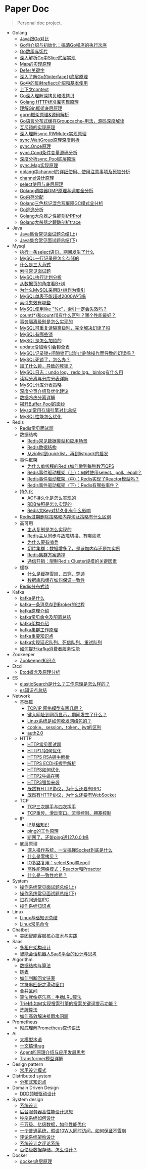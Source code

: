 # Paper Doc

> Personal doc project.

* Golang
  * [Java跟Go对比](ProjectDocs/golang/Java跟Go对比.md) 
  * [Go包介绍与初始化：搞清Go程序的执行次序](ProjectDocs/golang/Go包介绍与初始化：搞清Go程序的执行次序.md)  
  * [Go数组与切片](ProjectDocs/golang/Go数组与切片.md)  
  * [深入解析Go中Slice底层实现](ProjectDocs/golang/深入解析Go中Slice底层实现.md)  
  * [Map的实现原理](ProjectDocs/golang/map的实现原理.md)  
  * [Defer关键字](ProjectDocs/golang/defer关键字.md)  
  * [深入了解Go的interface{}底层原理](ProjectDocs/golang/深入了解Go的interface{}底层原理.md)  
  * [Go中的反射reflect介绍和基本使用](ProjectDocs/golang/Go中的反射reflect介绍和基本使用.md)  
  * [上下文context](ProjectDocs/golang/上下文context.md)  
  * [Go深入理解深拷贝和浅拷贝](ProjectDocs/golang/Go深入理解深拷贝和浅拷贝.md)  
  * [Golang HTTP标准库实现原理](ProjectDocs/golang/Golang里HTTP标准库实现原理.md)  
  * [理解Gin框架底层原理](ProjectDocs/golang/理解Gin框架底层原理.md)  
  * [gorm框架原理&源码解析](ProjectDocs/golang/gorm框架原理&源码解析.md)  
  * [Go语言分布式缓存Groupcache–用法，源码深度解读](ProjectDocs/golang/groupcache.md)  
  * [互斥锁的实现原理](ProjectDocs/golang/互斥锁的实现原理.md)  
  * [深入理解sync.RWMutex实现原理](ProjectDocs/golang/深入理解sync.RWMutex实现原理.md)  
  * [sync.WaitGroup原理深度剖析](ProjectDocs/golang/sync.WaitGroup原理深度剖析.md)  
  * [sync.Once原理](ProjectDocs/golang/sync.Once原理.md)  
  * [sync.Cond条件变量源码分析](ProjectDocs/golang/sync.Cond条件变量源码分析.md)  
  * [深度分析sync.Pool底层原理](ProjectDocs/golang/深度分析sync.Pool底层原理.md)  
  * [sync.Map实现原理](ProjectDocs/golang/sync.Map实现原理.md)  
  * [golang中channel的详细使用、使用注意事项及死锁分析](/ProjectDocs/golang/golang中channel的详细使用、使用注意事项及死锁分析.md)  
  * [channel设计原理](/ProjectDocs/golang/channel设计原理.md)  
  * [select使用与底层原理](ProjectDocs/golang/select使用与底层原理.md)    
  * [Golang调度器GMP原理与调度全分析](ProjectDocs/golang/Golang调度器GMP原理与调度全分析.md)  
  * [Go内存分配](ProjectDocs/golang/Go内存分配.md)  
  * [Golang三色标记混合写屏障GC模式全分析](ProjectDocs/golang/Golang三色标记混合写屏障GC模式全分析.md)  
  * [Go逃逸分析](ProjectDocs/golang/go逃逸分析.md) 
  * [Golang大杀器之性能剖析PProf](ProjectDocs/golang/pprof.md)  
  * [Golang大杀器之跟踪剖析trace](ProjectDocs/golang/trace.md)  
* Java
  * [Java集合常见面试题总结(上)](ProjectDocs/java/Java集合常见面试题总结(上).md)
  * [Java集合常见面试题总结(下)](ProjectDocs/java/Java集合常见面试题总结(下).md)
* Mysql
  * [执行一条select语句，期间发生了什么](/ProjectDocs/mysql/执行一条select语句，期间发生了什么.md)
  * [MySQL一行记录是怎么存储的](/ProjectDocs/mysql/MySQL一行记录是怎么存储的.md)
  * [什么是三大范式](ProjectDocs/mysql/什么是三大范式.md)
  * [索引常见面试题](/ProjectDocs/mysql/索引常见面试题.md)
  * [MySQL执行计划分析](/ProjectDocs/mysql/MySQL执行计划分析.md)
  * [从数据页的角度看B+树](/ProjectDocs/mysql/从数据页的角度看B+树.md)
  * [为什么MySQL采用B+树作为索引](/ProjectDocs/mysql/为什么MySQL采用B+树作为索引.md)
  * [MySQL单表不能超过2000W行吗](/ProjectDocs/mysql/MySQL单表不能超过2000W行吗.md)
  * [索引失效有哪些](ProjectDocs/mysql/索引失效有哪些.md)
  * [MySQL使用like "%x"，索引一定会失效吗？](ProjectDocs/mysql/mysql使用like，索引一定会失效吗.md)
  * [count(*)和count(1)有什么区别？哪个性能最好？](ProjectDocs/mysql/count(*)和count(1)有什么区别？哪个性能最好.md)
  * [事务隔离级别是怎么实现的](ProjectDocs/mysql/事务隔离级别是怎么实现的.md)
  * [MySQL可重复读隔离级别，完全解决幻读了吗](ProjectDocs/mysql/MySQL可重复读隔离级别，完全解决幻读了吗.md)
  * [MySQL有哪些锁](ProjectDocs/mysql/MySQL有哪些锁.md)
  * [MySQL是怎么加锁的](ProjectDocs/mysql/mysql是怎么加锁的.md)
  * [update没加索引会锁全表](ProjectDocs/mysql/update没加索引会锁全表.md)
  * [MySQL记录锁+间隙锁可以防止删除操作而导致的幻读吗？](ProjectDocs/mysql/MySQL记录锁+间隙锁可以防止删除操作而导致的幻读吗？.md)
  * [MySQL死锁了，怎么办？](ProjectDocs/mysql/MySQL死锁了，怎么办.md)
  * [加了什么锁，导致的死锁？](ProjectDocs/mysql/加了什么锁，导致的死锁.md)
  * [MySQL日志：undo log、redo log、binlog有什么用](ProjectDocs/mysql/MySQL日志：undo-log、redo-log、binlog有什么用.md)
  * [读写分离与分库分表详解](ProjectDocs/mysql/读写分离与分库分表详解.md)
  * [MySQL分库分表策略](ProjectDocs/mysql/MySQL分库分表策略.md)
  * [深度分页介绍及优化建议](ProjectDocs/mysql/深度分页介绍及优化建议.md)
  * [数据冷热分离详解](ProjectDocs/mysql/数据冷热分离详解.md)
  * [揭开Buffer Pool的面纱](ProjectDocs/mysql/MySQL缓冲池.md)
  * [Mysql常用存储引擎对比总结](ProjectDocs/mysql/Mysql常用存储引擎对比总结.md)
  * [MySQL性能怎么优化](ProjectDocs/mysql/MySQL性能怎么优化.md)
* Redis
  * [Redis常见面试题](/ProjectDocs/redis/redis常见面试题.md)
  * 数据结构
    * [Redis常见数据类型和应用场景](/ProjectDocs/redis/Redis常见数据类型和应用场景.md)
    * [Redis数据结构](/ProjectDocs/redis/Redis数据结构.md)
    * [从ziplist到quicklist，再到listpack的启发](/ProjectDocs/redis/从ziplist到quicklist，再到listpack的启发.md)
  * 事件框架   
    * [为什么单线程的Redis如何做到每秒数万QPS](/ProjectDocs/redis/为什么单线程的Redis如何做到每秒数万QPS.md)
    * [Redis事件驱动框架（上）：何时使用select、poll、epoll？](/ProjectDocs/redis/Redis事件驱动框架（上）：何时使用select、poll、epoll？.md)
    * [Redis事件驱动框架（中）：Redis实现了Reactor模型吗？](/ProjectDocs/redis/Redis事件驱动框架（中）：Redis实现了Reactor模型吗？.md)
    * [Redis事件驱动框架（下）：Redis有哪些事件？](/ProjectDocs/redis/Redis事件驱动框架（下）：Redis有哪些事件？.md)
  * 持久化
    * [AOF持久化是怎么实现的](/ProjectDocs/redis/AOF持久化是怎么实现的.md)
    * [RDB快照是怎么实现的](/ProjectDocs/redis/RDB快照是怎么实现的.md)
    * [Redis大Key对持久化有什么影响](/ProjectDocs/redis/Redis大Key对持久化有什么影响.md)    
  * [Redis过期删除策略和内存淘汰策略有什么区别](/ProjectDocs/redis/Redis过期删除策略和内存淘汰策略有什么区别.md)    
  * 高可用
    * [主从复制是怎么实现的](/ProjectDocs/redis/主从复制是怎么实现的.md)
    * [Redis主从同步与故障切换，有哪些坑](/ProjectDocs/redis/Redis主从同步与故障切换，有哪些坑.md)
    * [为什么要有哨兵](/ProjectDocs/redis/为什么要有哨兵.md)
    * [切片集群：数据增多了，是该加内存还是加实例](/ProjectDocs/redis/切片集群：数据增多了，是该加内存还是加实例.md)
    * [Redis集群方案选择](/ProjectDocs/redis/Redis集群方案选择.md)
    * [通信开销：限制Redis Cluster规模的关键因素](/ProjectDocs/redis/通信开销：限制Redis-Cluster规模的关键因素.md)
  * 缓存    
    * [什么是缓存雪崩、击穿、穿透](/ProjectDocs/redis/什么是缓存雪崩、击穿、穿透.md)    
    * [数据库和缓存如何保证一致性](/ProjectDocs/redis/数据库和缓存如何保证一致性.md)
  * [Redis分布式锁](/ProjectDocs/redis/Redis分布式锁.md)        
* Kafka
  * [kafka是什么](ProjectDocs/Kafka/Kafka是什么.md)
  * [kafka一条消息存到Broker的过程](ProjectDocs/Kafka/Kafka一条消息存到Broker的过程.md)
  * [kafka原理介绍](ProjectDocs/Kafka/kafka原理介绍.md)
  * [kafka常见命令及配置总结](ProjectDocs/Kafka/Kafka常见命令及配置总结.md)
  * [kafka架构介绍](ProjectDocs/Kafka/kafka架构介绍.md)
  * [kafka集群工作原理](ProjectDocs/Kafka/kafka集群工作原理.md)
  * [kafka重要知识点](ProjectDocs/Kafka/kafka重要知识点.md)
  * [kafka实现延迟队列、死信队列、重试队列](ProjectDocs/Kafka/kafka实现延迟队列、死信队列、重试队列.md)
  * [如何提升kafka消费者服务性能](ProjectDocs/Kafka/如何提升kafka消费者服务性能.md)
* Zookeeper
  * [Zookeeper知识点](ProjectDocs/zookeeper/zookeeper知识点.md)  
* Etcd
  * [Etcd概念及原理分析](ProjectDocs/etcd/Etcd概念及原理分析.md)  
* ES
  * [elasticSearch是什么？工作原理是怎么样的？](ProjectDocs/es/elasticSearch是什么？工作原理是怎么样的.md)
  * [es知识点总结](ProjectDocs/es/es知识点总结.md)  
* Network
  * 基础篇
    * [TCP/IP 网络模型有哪几层？](ProjectDocs/network/TCP-IP网络模型有哪几层？.md) 
    * [键入网址到网页显示，期间发生了什么？](ProjectDocs/network/键入网址到网页显示，期间发生了什么？.md) 
    * [Linux系统是如何收发网络包的？](ProjectDocs/network/Linux系统是如何收发网络包的？.md) 
    * [cookie、session、token、jwt的区别](ProjectDocs/network/auth/cookie、session、token、jwt的区别.md) 
    * [auth2.0](/ProjectDocs/network/Oauth2.md) 
  * HTTP
    * [HTTP常见面试题](/ProjectDocs/network/HTTP常见面试题.md) 
    * [HTTP1.1如何优化](/ProjectDocs/network/HTTP1.1如何优化.md) 
    * [HTTPS RSA握手解析](/ProjectDocs/network/HTTPS-RSA握手解析.md) 
    * [HTTPS ECDHE握手解析](/ProjectDocs/network/HTTPS-ECDHE握手解析.md) 
    * [HTTPS如何优化](/ProjectDocs/network/HTTPS如何优化.md) 
    * [HTTP2牛逼在哪](/ProjectDocs/network/HTTP2牛逼在哪.md) 
    * [HTTP3强势来袭](/ProjectDocs/network/HTTP3强势来袭.md) 
    * [既然有HTTP协议，为什么还要有RPC](/ProjectDocs/network/既然有HTTP协议，为什么还要有RPC.md) 
    * [既然有HTTP协议，为什么还要有WebSocket](/ProjectDocs/network/既然有HTTP协议，为什么还要有WebSocket.md)  
  * TCP
    * [TCP三次握手与四次挥手](/ProjectDocs/network/TCP三次握手与四次挥手.md) 
    * [TCP重传、滑动窗口、流量控制、拥塞控制](/ProjectDocs/network/TCP重传、滑动窗口、流量控制、拥塞控制.md) 
  * IP
    * [IP基础知识](/ProjectDocs/network/IP基础知识.md)     
    * [ping的工作原理](/ProjectDocs/network/ping的工作原理.md) 
    * [断网了，还能ping通127.0.0.1吗](ProjectDocs/network/断网了，还能ping通127.0.0.1吗.md) 
  * 底层原理
    * [深入操作系统，一文搞懂Socket到底是什么](/ProjectDocs/network/深入操作系统，一文搞懂Socket到底是什么.md)
    * [什么是零拷贝？](/ProjectDocs/network/什么是零拷贝？.md)
    * [IO多路复用：select&poll&epoll](/ProjectDocs/network/IO多路复用：select&poll&epoll.md)
    * [高性能网络模式：Reactor和Proactor](/ProjectDocs/network/高性能网络模式：Reactor和Proactor.md)
    * [什么是一致性哈希？](/ProjectDocs/network/什么是一致性哈希？.md)   
* System
  * [操作系统常见面试题总结(上)](/ProjectDocs/system/操作系统常见面试题总结(上).md)  
  * [操作系统常见面试题总结(下)](/ProjectDocs/system/操作系统常见面试题总结(下).md)
  * [进程间通信IPC](ProjectDocs/system/进程间通信IPC.md)
  * [操作系统知识点](ProjectDocs/system/操作系统知识点.md)
* Linux
  * [Linux基础知识总结](ProjectDocs/linux/Linux基础知识总结.md)
  * [Linux常见命令](ProjectDocs/linux/Linux常见命令.md)      
* Chatbot
  * [美团智能客服核心技术与实践](/ProjectDocs/chatbot/美团智能客服核心技术与实践.md)
* Saas
  * [多租户架构设计](/ProjectDocs/saas/多租户架构设计.md)
  * [智能会话机器人SaaS平台的设计与思考](/ProjectDocs/saas/智能会话机器人SaaS平台的设计与思考.md)
* Algorithm
  * [数据结构与算法](ProjectDocs/algorithm/数据结构与算法.md)  
  * [链表](ProjectDocs/algorithm/链表.md)  
  * [如何判断回文链表](ProjectDocs/algorithm/如何判断回文链表.md)  
  * [字符串匹配之滑动窗口](ProjectDocs/algorithm/滑动窗口思想.md)  
  * [合并区间](ProjectDocs/algorithm/合并区间.md)  
  * [算法就像搭乐高：手撸LRU算法](ProjectDocs/algorithm/算法就像搭乐高：手撸LRU算法.md)  
  * [Trie树:如何实现搜索引擎的搜索关键词提示功能？](/ProjectDocs/algorithm/Trie树：如何实现搜索引擎的搜索关键词提示功能？.md)  
  * [洗牌算法](ProjectDocs/algorithm/洗牌算法.md)
  * [如何高效解决接雨水问题](ProjectDocs/algorithm/如何高效解决接雨水问题.md)
* Prometheus
  * [彻底理解Prometheus查询语法](/ProjectDocs/prometheus/彻底理解Prometheus查询语法.md)    
* Ai
  * [大模型术语](ProjectDocs/ai/大模型术语.md)
  * [一文搞懂rag](ProjectDocs/ai/一文搞懂rag.md)
  * [Agent的原理介绍与应用发展思考](ProjectDocs/ai/Agent的原理介绍与应用发展思考.md)
  * [Transformer模型详解](ProjectDocs/ai/Transformer模型详解.md)
* Design pattern
  * [常用设计模式](ProjectDocs/design-pattern/常用设计模式.md)  
* Distributed system
  * [分布式知识点](ProjectDocs/distributed-system/分布式知识点.md)  
* Domain Driven Design
  * [DDD领域驱动设计](ProjectDocs/ddd/DDD领域驱动设计.md)  
* System design
  * [系统设计](ProjectDocs/system-design/系统设计.md)  
  * [后台服务器高性能设计思想](ProjectDocs/system-design/后台服务器高性能设计思想.md)
  * [秒杀系统如何设计](ProjectDocs/system-design/秒杀系统如何设计.md)
  * [千万级、亿级数据，如何性能优化](ProjectDocs/system-design/千万级、亿级数据，如何性能优化.md)
  * [一个普通系统，假设10W人同时访问，如何保证不雪崩](ProjectDocs/system-design/一个普通系统，假设10W人同时访问，如何保证不雪崩.md)  
  * [评论系统架构设计](ProjectDocs/system-design/评论系统架构设计.md)
  * [系统设计之评论系统](ProjectDocs/system-design/系统设计之评论系统.md)
  * [百亿级数据存储，怎么设计？](ProjectDocs/system-design/百亿级数据存储，怎么设计.md)
* Docker
  * [docker底层原理](ProjectDocs/docker/docker底层原理.md)  